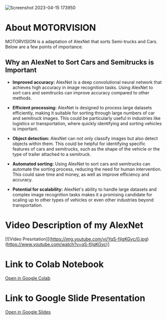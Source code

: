 ![Screenshot 2023-04-15 173950](https://user-images.githubusercontent.com/122492766/232254293-39ddb9dc-0b91-4b3e-a5b0-2e332e600023.png)

# About MOTORVISION
MOTORVISION is a adaptation of AlexNet that sorts Semi-trucks and Cars. Below are a few points of importance.
## Why an AlexNet to Sort Cars and Semitrucks is Important

- **Improved accuracy:** AlexNet is a deep convolutional neural network that achieves high accuracy in image recognition tasks. Using AlexNet to sort cars and semitrucks can improve accuracy compared to other methods.

- **Efficient processing:** AlexNet is designed to process large datasets efficiently, making it suitable for sorting through large numbers of car and semitruck images. This could be particularly useful in industries like logistics or transportation, where quickly identifying and sorting vehicles is important.

- **Object detection:** AlexNet can not only classify images but also detect objects within them. This could be helpful for identifying specific features of cars and semitrucks, such as the shape of the vehicle or the type of trailer attached to a semitruck.

- **Automated sorting:** Using AlexNet to sort cars and semitrucks can automate the sorting process, reducing the need for human intervention. This could save time and money, as well as improve efficiency and accuracy.

- **Potential for scalability:** AlexNet's ability to handle large datasets and complex image recognition tasks makes it a promising candidate for scaling up to other types of vehicles or even other industries beyond transportation.

# Video Description of my AlexNet
[![Video Presntation][(https://img.youtube.com/vi/YqS-fjIgKGyc/0.jpg)(https://www.youtube.com/watch?v=qS-fjIgKGyc)]




# Link to Colab Notebook
[Open in Google Colab](https://colab.research.google.com/drive/1Rx7xMFoQg3EkYVtgX3zneeutQ54tpYF2?usp=sharing)


# Link to Google Slide Presentation
[Open in Google Slides](https://docs.google.com/presentation/d/1hrCd9ACil1yHp_LnTy6Y_aJYg1F-n2F0RlHX7pCT75o/edit?usp=sharing)


